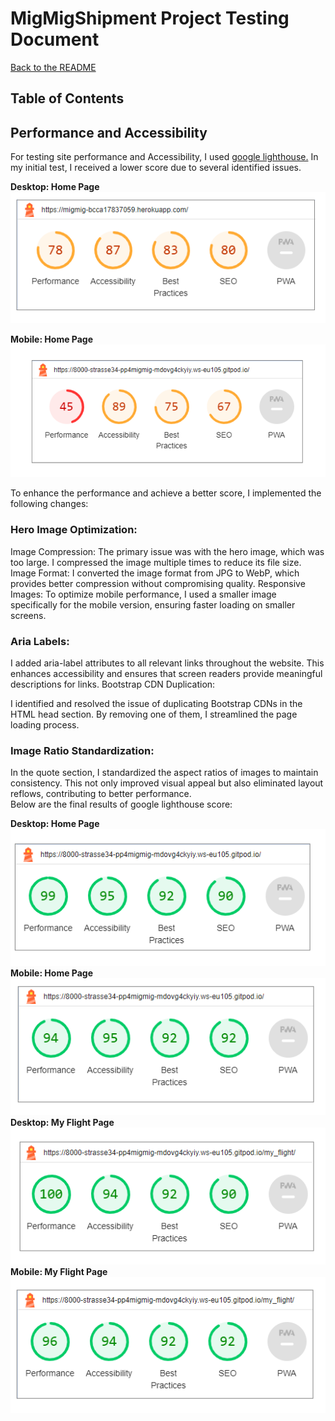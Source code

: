 # MigMigShipment Project Testing Document

[Back to the README](README.md)

## Table of Contents

## Performance and Accessibility

For testing site performance and Accessibility, I used [google lighthouse.](https://developer.chrome.com/docs/lighthouse/overview/) In my initial test, I received a lower score due to several identified issues. <br>

**Desktop: Home Page**
![First lighthouse score: desktop](static/docs/images/testing/lighthouse-desktop-homepage-1.png) <br>


**Mobile: Home Page**
![First lighthouse score: mobile](static/docs/images/testing/lighthouse-mobile-homepage-1.png) <br>

To enhance the performance and achieve a better score, I implemented the following changes:

### Hero Image Optimization:

Image Compression: The primary issue was with the hero image, which was too large. I compressed the image multiple times to reduce its file size.
Image Format: I converted the image format from JPG to WebP, which provides better compression without compromising quality.
Responsive Images: To optimize mobile performance, I used a smaller image specifically for the mobile version, ensuring faster loading on smaller screens.
### Aria Labels:

I added aria-label attributes to all relevant links throughout the website. This enhances accessibility and ensures that screen readers provide meaningful descriptions for links.
Bootstrap CDN Duplication:

I identified and resolved the issue of duplicating Bootstrap CDNs in the HTML head section. By removing one of them, I streamlined the page loading process.
### Image Ratio Standardization:

In the quote section, I standardized the aspect ratios of images to maintain consistency. This not only improved visual appeal but also eliminated layout reflows, contributing to better performance. <Br>
Below are the final results of google lighthouse score:<br>

**Desktop: Home Page**
![Final lighthouse score: descktop, home page](static/docs/images/testing/lighthouse-desktop-homepage-2.png)
**Mobile: Home Page**
![Final lighthouse score: mobile, home page](static/docs/images/testing/lighthouse-mobile-homepage-2.png)
**Desktop: My Flight Page**
![Final lighthouse score: descktop, my flight page](static/docs/images/testing/lighthouse-desktop-myflightpage.png)
**Mobile: My Flight Page**
![Final lighthouse score: mobile, my flight page](static/docs/images/testing/lighthouse-mobile-myflightpage.png)













